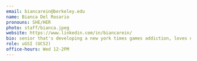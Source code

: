 ```yaml
---
email: biancarein@berkeley.edu
name: Bianca Del Rosario
pronouns: SHE/HER
photo: staff/bianca.jpeg
website: https://www.linkedin.com/in/biancarein/
bio: senior that's developing a new york times games addiction, loves dilly dallying and in constant need of a morning bev
role: uGSI (UCS2)
office-hours: Wed 12-2PM
---
```

